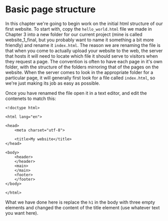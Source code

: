 # Basic page structure

In this chapter we're going to begin work on the initial html structure of our first website. To start with, copy the `hello_world.html` file we made in Chapter 3 into a new folder for our current project (mine is called website_1_final, but you probably want to name it something a bit more friendly) and rename it `index.html`. The reason we are renaming the file is that when you come to actually upload your website to the web, the server that hosts it will need to locate which file it should serve to visitors when they request a page. The convention is often to have each page in it's own folder, with the structure of the folders mirroring that of the pages on the website. When the server comes to look in the appropriate folder for a particular page, it will generally first look for a file called `index.html`, so we're just making its job as easy as possible.

Once you have renamed the file open it in a text editor, and edit the contenets to match this:
```
<!doctype html>

<html lang="en">

<head>
    <meta charset="utf-8">

    <title>My website</title>
</head>

<body>
    <header>
    </header>
    <main>
    </main>
    <footer>
    </footer>
</body>

</html>
```

What we have done here is replace the `h1` in the body with three empty elements and changed the content of the title element (use whatever text you want here).